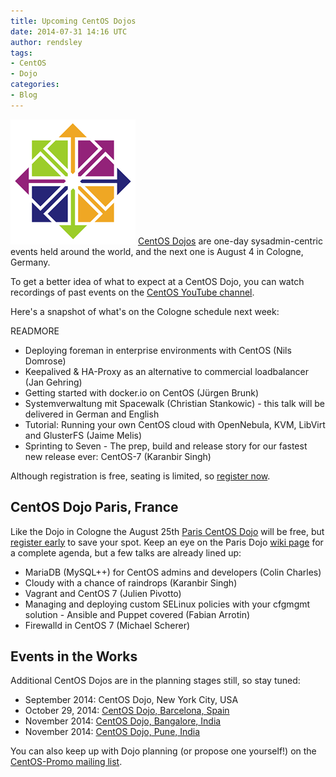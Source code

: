 ```yaml
---
title: Upcoming CentOS Dojos
date: 2014-07-31 14:16 UTC
author: rendsley
tags:
- CentOS
- Dojo
categories:
- Blog
---
```


![](/images/blog/CentOS_200x.png)
[CentOS Dojos](http://wiki.centos.org/Events) are one-day sysadmin-centric events held around the world, and the next one is August 4 in Cologne, Germany.

To get a better idea of what to expect at a CentOS Dojo, you can watch recordings of past events on the [CentOS YouTube channel](https://www.youtube.com/channel/UC-IoMrffK5xG1UI-skkTlcA).

Here's a snapshot of what's on the Cologne schedule next week:

READMORE

* Deploying foreman in enterprise environments with CentOS (Nils Domrose)
* Keepalived & HA-Proxy as an alternative to commercial loadbalancer (Jan Gehring)
* Getting started with docker.io on CentOS (Jürgen Brunk)
* Systemverwaltung mit Spacewalk (Christian Stankowic) - this talk will be delivered in German and English
* Tutorial: Running your own CentOS cloud with OpenNebula, KVM, LibVirt and GlusterFS (Jaime Melis)
* Sprinting to Seven - The prep, build and release story for our fastest new release ever: CentOS-7 (Karanbir Singh)

Although registration is free, seating is limited, so [register now](http://www.eventbrite.co.uk/e/centos-dojo-cologne-germany-4th-aug-2014-tickets-12193843113).

## CentOS Dojo Paris, France

Like the Dojo in Cologne the August 25th [Paris CentOS Dojo](http://wiki.centos.org/Events/Dojo/Paris2014) will be free, but [register early](http://www.eventbrite.co.uk/e/centos-dojo-paris-france-25th-aug-2014-tickets-12060670791) to save your spot. Keep an eye on the Paris Dojo [wiki page](http://wiki.centos.org/Events/Dojo/Paris2014) for a complete agenda, but a few talks are already lined up:

* MariaDB (MySQL++) for CentOS admins and developers (Colin Charles)
* Cloudy with a chance of raindrops (Karanbir Singh)
* Vagrant and CentOS 7 (Julien Pivotto)
* Managing and deploying custom SELinux policies with your cfgmgmt solution - Ansible and Puppet covered (Fabian Arrotin)
* Firewalld in CentOS 7 (Michael Scherer)

## Events in the Works

Additional CentOS Dojos are in the planning stages still, so stay tuned:

* September 2014: CentOS Dojo, New York City, USA
* October 29, 2014: [CentOS Dojo, Barcelona, Spain](http://wiki.centos.org/Events/Dojo/Barcelona2014)
* November 2014: [CentOS Dojo, Bangalore, India](http://wiki.centos.org/Events/Dojo/Bangalore2014)
* November 2014: [CentOS Dojo, Pune, India](http://wiki.centos.org/Events/Dojo/Pune2014)

You can also keep up with Dojo planning (or propose one yourself!) on the [CentOS-Promo mailing list](http://lists.centos.org/mailman/listinfo/centos-promo).
